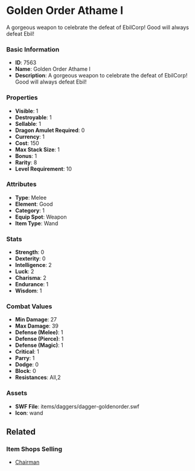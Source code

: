 # Golden Order Athame I

A gorgeous weapon to celebrate the defeat of EbilCorp! Good will always defeat Ebil!

### Basic Information

- **ID**: 7563
- **Name**: Golden Order Athame I
- **Description**: A gorgeous weapon to celebrate the defeat of EbilCorp! Good will always defeat Ebil!

### Properties

- **Visible**: 1
- **Destroyable**: 1
- **Sellable**: 1
- **Dragon Amulet Required**: 0
- **Currency**: 1
- **Cost**: 150
- **Max Stack Size**: 1
- **Bonus**: 1
- **Rarity**: 8
- **Level Requirement**: 10

### Attributes

- **Type**: Melee
- **Element**: Good
- **Category**: 1
- **Equip Spot**: Weapon
- **Item Type**: Wand

### Stats

- **Strength**: 0
- **Dexterity**: 0
- **Intelligence**: 2
- **Luck**: 2
- **Charisma**: 2
- **Endurance**: 1
- **Wisdom**: 1

### Combat Values

- **Min Damage**: 27
- **Max Damage**: 39
- **Defense (Melee)**: 1
- **Defense (Pierce)**: 1
- **Defense (Magic)**: 1
- **Critical**: 1
- **Parry**: 1
- **Dodge**: 0
- **Block**: 0
- **Resistances**: All,2

### Assets

- **SWF File**: items/daggers/dagger-goldenorder.swf
- **Icon**: wand

## Related

### Item Shops Selling

- [Chairman](../item-shops/257-chairman.md)

